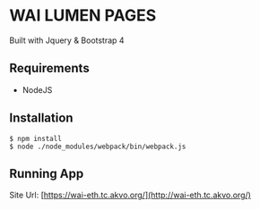 # WAI LUMEN PAGES 
Built with Jquery & Bootstrap 4

## Requirements
- NodeJS

## Installation

```
$ npm install
$ node ./node_modules/webpack/bin/webpack.js 
```

## Running App
Site Url: [https://wai-eth.tc.akvo.org/](http://wai-eth.tc.akvo.org/)

